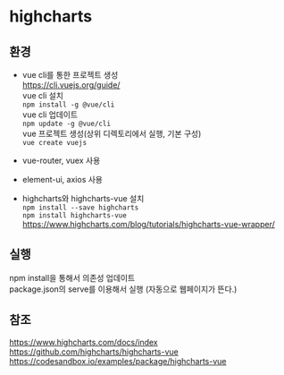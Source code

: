 # highcharts

## 환경

* vue cli를 통한 프로젝트 생성  
https://cli.vuejs.org/guide/  
vue cli 설치  
`npm install -g @vue/cli`  
vue cli 업데이트  
`npm update -g @vue/cli`  
vue 프로젝트 생성(상위 디렉토리에서 실행, 기본 구성)  
`vue create vuejs`

* vue-router, vuex 사용  

* element-ui, axios 사용  

* highcharts와 highcharts-vue 설치  
`npm install --save highcharts`  
`npm install highcharts-vue`  
https://www.highcharts.com/blog/tutorials/highcharts-vue-wrapper/  

## 실행
npm install을 통해서 의존성 업데이트  
package.json의 serve를 이용해서 실행 (자동으로 웹페이지가 뜬다.)

## 참조
https://www.highcharts.com/docs/index  
https://github.com/highcharts/highcharts-vue
https://codesandbox.io/examples/package/highcharts-vue  


